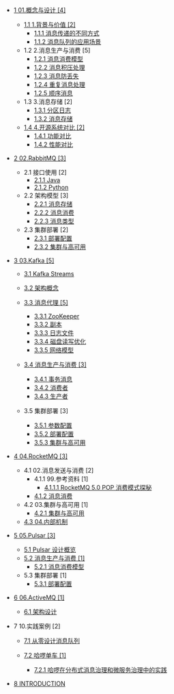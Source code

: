   - [1 01.概念与设计 [4]](/01.概念与设计/README.md)
    - [1.1 1.背景与价值 [2]](/01.概念与设计/1.背景与价值/README.md)
      - [1.1.1 消息传递的不同方式](/01.概念与设计/1.背景与价值/消息传递的不同方式.md)
      - [1.1.2 消息队列的应用场景](/01.概念与设计/1.背景与价值/消息队列的应用场景.md)
    - 1.2 2.消息生产与消费 [5]
      - [1.2.1 消息消费模型](/01.概念与设计/2.消息生产与消费/消息消费模型.md)
      - [1.2.2 消息积压处理](/01.概念与设计/2.消息生产与消费/消息积压处理.md)
      - [1.2.3 消息防丢失](/01.概念与设计/2.消息生产与消费/消息防丢失.md)
      - [1.2.4 重复消息处理](/01.概念与设计/2.消息生产与消费/重复消息处理.md)
      - [1.2.5 顺序消息](/01.概念与设计/2.消息生产与消费/顺序消息.md)
    - 1.3 3.消息存储 [2]
      - [1.3.1 分区日志](/01.概念与设计/3.消息存储/分区日志.md)
      - [1.3.2 消息存储](/01.概念与设计/3.消息存储/消息存储.md)
    - [1.4 4.开源系统对比 [2]](/01.概念与设计/4.开源系统对比/README.md)
      - [1.4.1 功能对比](/01.概念与设计/4.开源系统对比/功能对比.md)
      - [1.4.2 性能对比](/01.概念与设计/4.开源系统对比/性能对比.md)
  - [2 02.RabbitMQ [3]](/02.RabbitMQ/README.md)
    - 2.1 接口使用 [2]
      - [2.1.1 Java](/02.RabbitMQ/接口使用/Java.md)
      - [2.1.2 Python](/02.RabbitMQ/接口使用/Python.md)
    - 2.2 架构模型 [3]
      - [2.2.1 消息存储](/02.RabbitMQ/架构模型/消息存储.md)
      - [2.2.2 消息消费](/02.RabbitMQ/架构模型/消息消费.md)
      - [2.2.3 消息类型](/02.RabbitMQ/架构模型/消息类型.md)
    - 2.3 集群部署 [2]
      - [2.3.1 部署配置](/02.RabbitMQ/集群部署/部署配置.md)
      - [2.3.2 集群与高可用](/02.RabbitMQ/集群部署/集群与高可用.md)
  - [3 03.Kafka [5]](/03.Kafka/README.md)
    - [3.1 Kafka Streams](/03.Kafka/Kafka%20Streams/README.md)
      
    - [3.2 架构概念](/03.Kafka/架构概念.md)
    - [3.3 消息代理 [5]](/03.Kafka/消息代理/README.md)
      - [3.3.1 ZooKeeper](/03.Kafka/消息代理/ZooKeeper.md)
      - [3.3.2 副本](/03.Kafka/消息代理/副本.md)
      - [3.3.3 日志文件](/03.Kafka/消息代理/日志文件.md)
      - [3.3.4 磁盘读写优化](/03.Kafka/消息代理/磁盘读写优化.md)
      - [3.3.5 网络模型](/03.Kafka/消息代理/网络模型.md)
    - [3.4 消息生产与消费 [3]](/03.Kafka/消息生产与消费/README.md)
      - [3.4.1 事务消息](/03.Kafka/消息生产与消费/事务消息.md)
      - [3.4.2 消费者](/03.Kafka/消息生产与消费/消费者.md)
      - [3.4.3 生产者](/03.Kafka/消息生产与消费/生产者.md)
    - 3.5 集群部署 [3]
      - [3.5.1 参数配置](/03.Kafka/集群部署/参数配置.md)
      - [3.5.2 部署配置](/03.Kafka/集群部署/部署配置.md)
      - [3.5.3 集群与高可用](/03.Kafka/集群部署/集群与高可用.md)
  - [4 04.RocketMQ [3]](/04.RocketMQ/README.md)
    - 4.1 02.消息发送与消费 [2]
      - 4.1.1 99.参考资料 [1]
        - [4.1.1.1 RocketMQ 5.0 POP 消费模式探秘](/04.RocketMQ/02.消息发送与消费/99.参考资料/2021-RocketMQ%205.0%20POP%20消费模式探秘.md)
      - [4.1.2 消息消费](/04.RocketMQ/02.消息发送与消费/消息消费.md)
    - 4.2 03.集群与高可用 [1]
      - [4.2.1 集群与高可用](/04.RocketMQ/03.集群与高可用/集群与高可用.md)
    - [4.3 04.内部机制](/04.RocketMQ/04.内部机制/README.md)
      
  - [5 05.Pulsar [3]](/05.Pulsar/README.md)
    - [5.1 Pulsar 设计概览](/05.Pulsar/Pulsar%20设计概览.md)
    - [5.2 消息生产与消费 [1]](/05.Pulsar/消息生产与消费/README.md)
      - [5.2.1 消息消费模型](/05.Pulsar/消息生产与消费/消息消费模型.md)
    - 5.3 集群部署 [1]
      - [5.3.1 部署配置](/05.Pulsar/集群部署/部署配置.md)
  - [6 06.ActiveMQ [1]](/06.ActiveMQ/README.md)
    - [6.1 架构设计](/06.ActiveMQ/架构设计.md)
  - 7 10.实践案例 [2]
    - [7.1 从零设计消息队列](/10.实践案例/从零设计消息队列/README.md)
      
    - [7.2 哈啰单车 [1]](/10.实践案例/哈啰单车/README.md)
      - [7.2.1 哈啰在分布式消息治理和微服务治理中的实践](/10.实践案例/哈啰单车/2021-哈啰在分布式消息治理和微服务治理中的实践.md)
  - [8 INTRODUCTION](/INTRODUCTION.md)